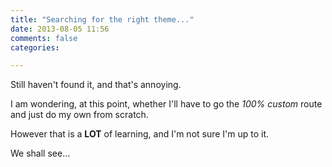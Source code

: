 ```yaml
---
title: "Searching for the right theme..."
date: 2013-08-05 11:56
comments: false
categories:

---
```

Still haven't found it, and that's annoying.

I am wondering, at this point, whether I'll have to go the _100% custom_ route and just do my own from scratch.

However that is a __LOT__ of learning, and I'm not sure I'm up to it.

We shall see...
